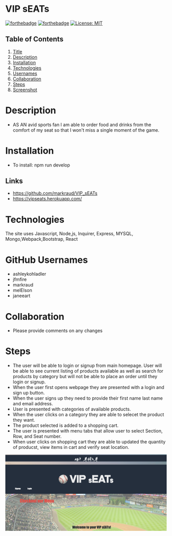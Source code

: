 # VIP sEATs

[![forthebadge](https://forthebadge.com/images/badges/uses-html.svg)](https://forthebadge.com)
[![forthebadge](https://forthebadge.com/images/badges/uses-css.svg)](https://forthebadge.com)
[![License: MIT](https://img.shields.io/badge/License-MIT-yellow.svg)](https://opensource.org/licenses/MIT)

## Table of Contents

1. [Title](#title)
2. [Description](#Description)
3. [Installation](#Installation)
4. [Technologies](#Technologies)
5. [Usernames](#Usernames)
5. [Collaboration](#Collaboration)
6. [Steps](#Steps)
7. [Screenshot](#Screenshot)

# Description

- AS AN avid sports fan
  I am able to order food and drinks from the comfort of my seat so that I won't miss a single moment of the game.

# Installation

- To install: npm run develop

## Links

- https://github.com/markraud/VIP_sEATs
- https://vipseats.herokuapp.com/

# Technologies

The site uses Javascript, Node,js, Inquirer, Express, MYSQL, Mongo,Webpack,Bootstrap, React

# GitHub Usernames 
- ashleykohladler
- jfmfire
- markraud
- melElson
- janeeart

# Collaboration

- Please provide comments on any changes

# Steps

- The user will be able to login or signup from main homepage. User will be able to see current listing of products available as well as search for products by category but will not be able to place an order until they login or signup.
- When the user first opens webpage they are presented with a login and sign up button.
- When the user signs up they need to provide their first name last name and email address.
- User is presented with categories of available products.
- When the user clicks on a category they are able to selecet the product they want.
- The product selected is added to a shopping cart.
- The user is presented with menu tabs that allow user to select Section, Row, and Seat number.
- When user clicks on shopping cart they are able to updated the quantity of producst, view items in cart and verify seat location.

![Demo of README](assests/screenshot.png)
